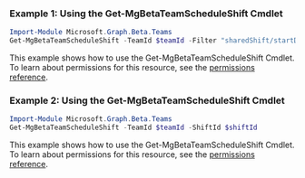 ### Example 1: Using the Get-MgBetaTeamScheduleShift Cmdlet
```powershell
Import-Module Microsoft.Graph.Beta.Teams
Get-MgBetaTeamScheduleShift -TeamId $teamId -Filter "sharedShift/startDateTime ge 2019-03-11T00:00:00.000Z and sharedShift/endDateTime le 2019-03-18T00:00:00.000Z and draftShift/startDateTime ge 2019-03-11T00:00:00.000Z and draftShift/endDateTime le 2019-03-18T00:00:00.000Z" 
```
This example shows how to use the Get-MgBetaTeamScheduleShift Cmdlet.
To learn about permissions for this resource, see the [permissions reference](/graph/permissions-reference).
### Example 2: Using the Get-MgBetaTeamScheduleShift Cmdlet
```powershell
Import-Module Microsoft.Graph.Beta.Teams
Get-MgBetaTeamScheduleShift -TeamId $teamId -ShiftId $shiftId
```
This example shows how to use the Get-MgBetaTeamScheduleShift Cmdlet.
To learn about permissions for this resource, see the [permissions reference](/graph/permissions-reference).
